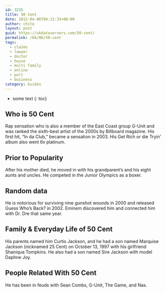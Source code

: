 ```yaml
---
id: 3235
title: 50 Cent
date: 2012-04-06T04:12:33+00:00
author: chito
layout: post
guid: https://ukdataservers.com/50-cent/
permalink: /04/06/50-cent
tags:
  - claims
  - lawyer
  - doctor
  - house
  - multi family
  - online
  - poll
  - business
category: Guides
---
```


* some text
{: toc}
          
          
## Who is  50 Cent
                  
                  
                  
Rap sensation who is also a member of the East Coast group G-Unit and was ranked the sixth-best artist of the 2000s by Billboard magazine. His first hit, &#8220;In da Club,&#8221; became a sensation in 2003. His Get Rich or die Tryin&#8217; album also went 6x platinum.
                  
                
                
                
## Prior to Popularity 
                  
                  
                  
After his mother died, he moved in with his grandparent&#8217;s and his eight aunts and uncles. He competed in the Junior Olympics as a boxer.
                  
                
                
                
## Random data 
                  
                  
                  
He is notorious for surviving nine gunshot wounds in 2000 and released Guess Who&#8217;s Back? in 2002. Eminem discovered him and connected him with Dr. Dre that same year.
                  
                
                
                
## Family & Everyday Life of 50 Cent
                  
                  
                  
His parents named him Curtis Jackson, and he had a son named Marquise Jackson (nicknamed 25 Cent) on October 13, 1997 with his girlfriend Shaniqua Tompkins. He also had a son named Sire Jackson with model Daphne Joy.
                  
                
                
                
## People Related With  50 Cent
                  
                  
                  
He has been in feuds with Sean Combs, G-Unit, The Game, and Nas.
                  
                
              
            
          
          
          
    
    
  
